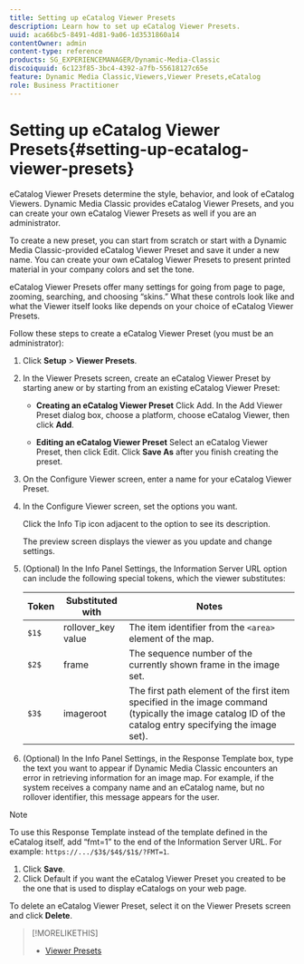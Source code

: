 ```yaml
---
title: Setting up eCatalog Viewer Presets
description: Learn how to set up eCatalog Viewer Presets.
uuid: aca66bc5-8491-4d81-9a06-1d3531860a14
contentOwner: admin
content-type: reference
products: SG_EXPERIENCEMANAGER/Dynamic-Media-Classic
discoiquuid: 6c123f85-3bc4-4392-a7fb-55618127c65e
feature: Dynamic Media Classic,Viewers,Viewer Presets,eCatalog
role: Business Practitioner
---
```


# Setting up eCatalog Viewer Presets{#setting-up-ecatalog-viewer-presets}

eCatalog Viewer Presets determine the style, behavior, and look of eCatalog Viewers. Dynamic Media Classic provides eCatalog Viewer Presets, and you can create your own eCatalog Viewer Presets as well if you are an administrator.

To create a new preset, you can start from scratch or start with a Dynamic Media Classic-provided eCatalog Viewer Preset and save it under a new name. You can create your own eCatalog Viewer Presets to present printed material in your company colors and set the tone.

eCatalog Viewer Presets offer many settings for going from page to page, zooming, searching, and choosing “skins.” What these controls look like and what the Viewer itself looks like depends on your choice of eCatalog Viewer Presets.

Follow these steps to create a eCatalog Viewer Preset (you must be an administrator):

1. Click **Setup** > **Viewer Presets**.
1. In the Viewer Presets screen, create an eCatalog Viewer Preset by starting anew or by starting from an existing eCatalog Viewer Preset:

   * **Creating an eCatalog Viewer Preset**
   Click Add. In the Add Viewer Preset dialog box, choose a platform, choose eCatalog Viewer, then click **Add**.

   * **Editing an eCatalog Viewer Preset**
   Select an eCatalog Viewer Preset, then click Edit. Click **Save As** after you finish creating the preset.

1. On the Configure Viewer screen, enter a name for your eCatalog Viewer Preset.
1. In the Configure Viewer screen, set the options you want.

   Click the Info Tip icon adjacent to the option to see its description.

   The preview screen displays the viewer as you update and change settings.

1. (Optional) In the Info Panel Settings, the Information Server URL option can include the following special tokens, which the viewer substitutes:

    |Token|Substituted with|Notes|
    |--- |--- |--- |
    |`$1$`|rollover_key value|The item identifier from the `<area>` element of the map.|
    |`$2$`|frame|The sequence number of the currently shown frame in the image set.|
    |`$3$`|imageroot|The first path element of the first item specified in the image command (typically the image catalog ID of the catalog entry specifying the image set).|

1. (Optional) In the Info Panel Settings, in the Response Template box, type the text you want to appear if Dynamic Media Classic encounters an error in retrieving information for an image map. For example, if the system receives a company name and an eCatalog name, but no rollover identifier, this message appears for the user.

>[!NOTE]
>
>To use this Response Template instead of the template defined in the eCatalog itself, add “fmt=1” to the end of the Information Server URL. For example: `https://.../$3$/$4$/$1$/?FMT=1`.

1. Click **Save**.
1. Click Default if you want the eCatalog Viewer Preset you created to be the one that is used to display eCatalogs on your web page.

To delete an eCatalog Viewer Preset, select it on the Viewer Presets screen and click **Delete**.

>[!MORELIKETHIS]
>
>* [Viewer Presets](application-setup.md#viewer_presets)
